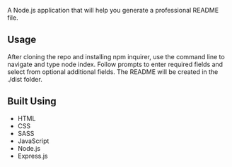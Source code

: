 
A Node.js application that will help you generate a professional README file.
            
## Usage
After cloning the repo and installing npm inquirer, use the command line to navigate and type node index. Follow prompts to enter required fields and select from optional additional fields. The README will be created in the ./dist folder. 
    

## Built Using

* HTML
* CSS
* SASS
* JavaScript
* Node.js
* Express.js
    





    
